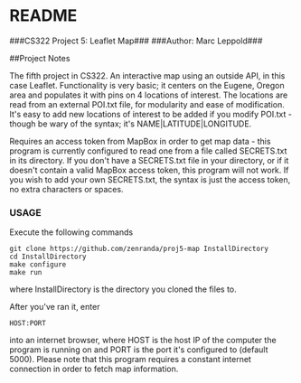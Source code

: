 # README #

###CS322 Project 5: Leaflet Map###
###Author: Marc Leppold###

##Project Notes

The fifth project in CS322. An interactive map using an outside API, in this case Leaflet. Functionality is very basic; it centers on the Eugene, Oregon area and populates it with pins on 4 locations of interest. The locations are read from an external POI.txt file, for modularity and ease of modification. It's easy to add new locations of interest to be added if you modify POI.txt - though be wary of the syntax; it's NAME|LATITUDE|LONGITUDE.

Requires an access token from MapBox in order to get map data - this program is currently configured to read one from a file called SECRETS.txt in its directory. If you don't have a SECRETS.txt file in your directory, or if it doesn't contain a valid MapBox access token, this program will not work. If you wish to add your own SECRETS.txt, the syntax is just the access token, no extra characters or spaces.

### USAGE ###

Execute the following commands
```
git clone https://github.com/zenranda/proj5-map InstallDirectory
cd InstallDirectory
make configure
make run
```
where InstallDirectory is the directory you cloned the files to.

After you've ran it, enter
```
HOST:PORT
```
into an internet browser, where HOST is the host IP of the computer the program is running on and PORT is the port it's configured to (default 5000).
Please note that this program requires a constant internet connection in order to fetch map information.
